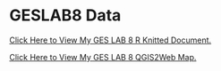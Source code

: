 # GESLAB8 Data
<a href="https://github.com/jjustin1/GES687Lab8/blob/main/GES687Lab8.pdf" target="_blank"> Click Here to View My GES LAB 8 R Knitted Document.</a>

<a href="https://jjustin1.github.io/GES687Lab8/#9/38.9615/-76.6174" target="_blank"> Click Here to View My GES LAB 8 QGIS2Web Map.</a>

